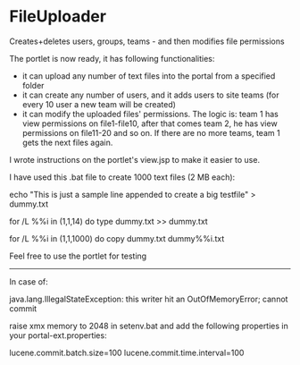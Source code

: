# FileUploader
Creates+deletes users, groups, teams - and then modifies file permissions 

The portlet is now ready, it has following functionalities:
- it can upload any number of text files into the portal from a specified folder
- it can create any number of users, and it adds users to site teams (for every 10 user a new team will be created)
- it can modify the uploaded files' permissions. The logic is: team 1 has view permissions on file1-file10, after that comes team 2, he has view permissions on file11-20 and so on. If there are no more teams, team 1 gets the next files again.

I wrote instructions on the portlet's view.jsp to make it easier to use.

I have used this .bat file to create 1000 text files (2 MB each):

echo "This is just a sample line appended to create a big testfile" > dummy.txt

for /L %%i in (1,1,14) do type dummy.txt >> dummy.txt

for /L %%i in (1,1,1000) do copy dummy.txt dummy%%i.txt


Feel free to use the portlet for testing

---

In case of:

java.lang.IllegalStateException: this writer hit an OutOfMemoryError; cannot commit

raise xmx memory to 2048 in setenv.bat and add the following properties in your portal-ext.properties:

lucene.commit.batch.size=100
lucene.commit.time.interval=100
